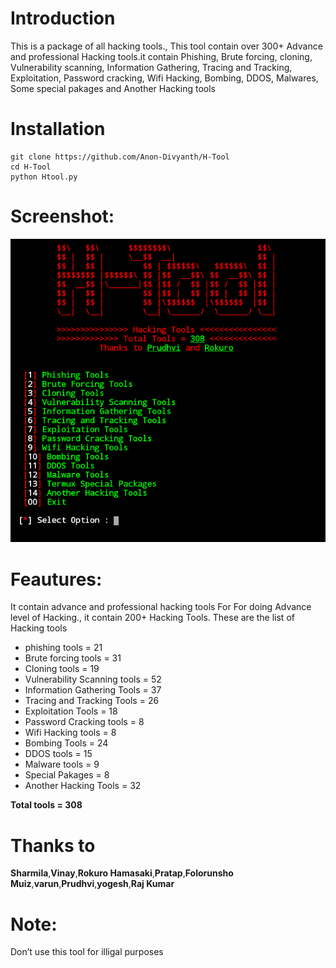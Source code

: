 # Introduction
This is a package of all hacking tools.,
This tool contain over 300+ Advance and professional
Hacking tools.it contain Phishing, Brute forcing, cloning, 
Vulnerability scanning, Information Gathering, Tracing and Tracking,
Exploitation, Password cracking, Wifi Hacking, Bombing, DDOS,
Malwares, Some special pakages and Another Hacking tools

# Installation 
```
git clone https://github.com/Anon-Divyanth/H-Tool
cd H-Tool
python Htool.py
```
# Screenshot:
![alt text](https://github.com/Anon-Divyanth/H-Tool/blob/master/core/Screenshot_2021_0502_072223.png)
# Feautures:
It contain advance and professional hacking tools For
For doing Advance level of Hacking., it contain 200+
Hacking Tools. These are the list of Hacking tools
- phishing tools = 21
- Brute forcing tools = 31
- Cloning tools = 19
- Vulnerability Scanning tools = 52
- Information Gathering Tools = 37
- Tracing and Tracking Tools = 26
- Exploitation Tools = 18
- Password Cracking tools = 8
- Wifi Hacking tools = 8
- Bombing Tools = 24
- DDOS tools = 15
- Malware tools = 9
- Special Pakages = 8
- Another Hacking Tools = 32

**Total tools = 308**

# Thanks to 

**Sharmila**,**Vinay**,**Rokuro Hamasaki**,**Pratap**,**Folorunsho Muiz**,**varun**,**Prudhvi**,**yogesh**,**Raj Kumar**

# Note:
Don’t use this tool for illigal purposes 
